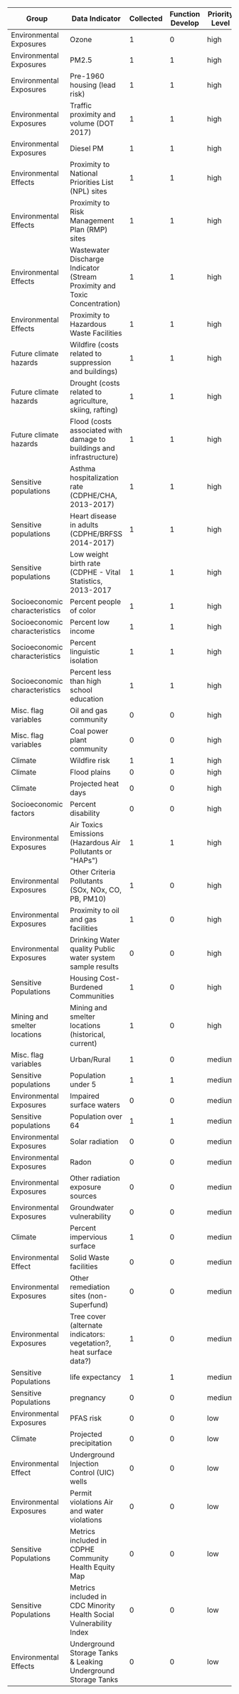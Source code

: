 | Group                         | Data Indicator                                                            | Collected | Function Develop | Priority Level  |  Source Reference|
|-------------------------------|---------------------------------------------------------------------------|-----------|------------------|-----------------|-----------------|
| Environmental Exposures       | Ozone                                                                     | 1         | 0                |         high    |  [example](www.google.com)        |
| Environmental Exposures       | PM2.5                                                                     | 1         | 1                |         high    | [ejscreen](https://www.epa.gov/ejscreen/overview-environmental-indicators-ejscreen)         |
| Environmental Exposures       | Pre-1960 housing (lead risk)                                              | 1         | 1                |         high    |          |
| Environmental Exposures       | Traffic proximity and volume (DOT 2017)                                   | 1         | 1                |         high    |          |
| Environmental Exposures       | Diesel PM                                                                 | 1         | 1                |         high    |          |
| Environmental Effects         | Proximity to National Priorities List (NPL) sites                         | 1         | 1                |         high    |          |
| Environmental Effects         | Proximity to Risk Management Plan (RMP) sites                             | 1         | 1                |         high    |          |
| Environmental Effects         | Wastewater Discharge Indicator (Stream Proximity and Toxic Concentration) | 1         | 1                |         high    |          |
| Environmental Effects         | Proximity to Hazardous Waste Facilities                                   | 1         | 1                |         high    |          |
| Future climate hazards        | Wildfire (costs related to suppression and buildings)                     | 1         | 1                |         high    |          |
| Future climate hazards        | Drought (costs related to agriculture, skiing, rafting)                   | 1         | 1                |         high    |          |
| Future climate hazards        | Flood (costs associated with damage to buildings and infrastructure)      | 1         | 1                |         high    |          |
| Sensitive populations         | Asthma hospitalization rate (CDPHE/CHA, 2013-2017)                        | 1         | 1                |         high    |          |
| Sensitive populations         | Heart disease in adults (CDPHE/BRFSS 2014-2017)                           | 1         | 1                |         high    |          |
| Sensitive populations         | Low weight birth rate (CDPHE - Vital Statistics, 2013-2017                | 1         | 1                |         high    |          |
| Socioeconomic characteristics | Percent people of color                                                   | 1         | 1                |         high    |          |
| Socioeconomic characteristics | Percent low income                                                        | 1         | 1                |         high    |          |
| Socioeconomic characteristics | Percent linguistic isolation                                              | 1         | 1                |         high    |          |
| Socioeconomic characteristics | Percent less than high school education                                   | 1         | 1                |         high    |          |
| Misc. flag variables          | Oil and gas community                                                     | 0         | 0                |         high    |          |
| Misc. flag variables          | Coal power plant community                                                | 0         | 0                |         high    |          |
| Climate                       | Wildfire risk                                                             | 1         | 1                |         high    |          |
| Climate                       | Flood plains                                                              | 0         | 0                |         high    |          |
| Climate                       | Projected heat days                                                       | 0         |0                 |         high    |          |
| Socioeconomic factors         | Percent disability                                                        | 0         |0                 |          high   |          |
| Environmental Exposures       | Air Toxics Emissions (Hazardous Air Pollutants or "HAPs")                 | 1         |1                 |          high   |          |
| Environmental Exposures       | Other Criteria Pollutants (SOx, NOx, CO, PB, PM10)                        | 1         |0                 |          high   |          |
| Environmental Exposures       | Proximity to oil and gas facilities                                       | 1         |0                 |          high   |          |
| Environmental Exposures       | Drinking Water quality Public water system sample results                 |0          |0                 |          high   |          |
| Sensitive Populations         | Housing Cost-Burdened Communities                                         | 1         |0                 |          high   |          |
| Mining and smelter locations  | Mining and smelter locations (historical, current)                        | 1         | 0                |          high   |          |
| Misc. flag variables          | Urban/Rural                                                               | 1         | 0                |         medium  |          |
| Sensitive populations         | Population under 5                                                        | 1         | 1                |         medium  |          |
| Environmental Exposures       | Impaired surface waters                                                   |0          |0                 |          medium |          |
| Sensitive populations         | Population over 64                                                        | 1         | 1                |         medium  |          |
| Environmental Exposures       | Solar radiation                                                           |0          |0                 |          medium |          |
| Environmental Exposures       | Radon                                                                     |0          |0                 |          medium |          |
| Environmental Exposures       | Other radiation exposure sources                                          | 0         | 0                |          medium |          |
| Environmental Exposures       | Groundwater vulnerability                                                 |0          |0                 |          medium |          |
| Climate                       | Percent impervious surface                                                | 1         | 0                |          medium |          |
| Environmental Effect          | Solid Waste facilities                                                    | 0         | 0                |          medium |          |
| Environmental Exposures       | Other remediation sites (non-Superfund)                                   |0          |0                 |          medium |          |
| Environmental Exposures       | Tree cover (alternate indicators: vegetation?, heat surface data?)        | 1         | 0                |          medium |          |
| Sensitive Populations         | life expectancy                                                           | 1         | 1                |          medium |          |
| Sensitive Populations         | pregnancy                                                                 | 0         | 0                |          medium |          |
| Environmental Exposures       | PFAS risk                                                                 |0          |0                 |          low    |          |
| Climate                       | Projected precipitation                                                   |0          |0                 |          low    |          |
| Environmental Effect          | Underground Injection Control (UIC) wells                                 |0          |0                 |           low   |          |
| Environmental Exposures       | Permit violations Air and water violations                                | 0         | 0                |          low    |          |
| Sensitive Populations         | Metrics included in CDPHE Community Health Equity Map                     |0          |0                 |          low    |          |
| Sensitive Populations         | Metrics included in CDC Minority Health Social Vulnerability Index        | 0         | 0                |          low    |          |
| Environmental Effects         | Underground Storage Tanks & Leaking Underground Storage Tanks             | 0         | 0                |          low    |          |

